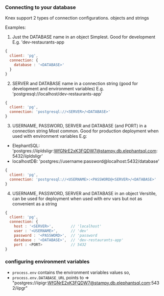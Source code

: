 

### Connecting to your database

Knex support 2 types of connection configurations. objects and strings

Examples: 
1) Just the DATABASE name in an object
Simplest. Good for development
E.g. 'dev-restaurants-app

  ```js
  {
    client: 'pg',
    connection: {
      database : '<DATABASE>'
    }
  }
  ```

2) SERVER and DATABASE name in a connection string (good for development and environment variables)
E.g. 'postgresql://localhost/dev-restaurants-app'

```js
{
  client: 'pg',
  connection: 'postgresql://<SERVER>/<DATABASE>' 
}
```

3) USERNAME, PASSWORD, SERVER and DATABASE (and PORT) in a connection string
Most common. Good for production deployment when used with environment variables
E.g:
  - ElephantSQL: 'postgres://iipldsligr:WfGNrE2xK3FQDW7@stampy.db.elephantsql.com:5432/iipldsligr'
  - localhostDB: 'postgres://username:password@localhost:5432/database'

```js
{
  client: 'pg',
  connection: 'postgresql://<USERNAME>:<PASSWORD@<SERVER>/<DATABASE>' 
}
```

4) USERNAME, PASSWORD, SERVER and DATABASE in an object
Versitile, can be used for deployment when used with env vars but not as convenient as a string

```js
{
  client: 'pg',
  connection: {
    host : '<SERVER>',        // 'localhost'
    user : '<USERNAME>',      // 'dev'
    password : '<PASSWORD>',  // 'password
    database : '<DATABASE>',  // 'dev-restaurants-app'
    port : <PORT>             // 5432
}
```

### configuring environment variables
- `process.env` contains the environment variables values so,
- `process.env.DATABASE_URL` points to => "postgres://iipigr:WfGNrE2xK3FQDW7@stampy.db.elephantsql.com:5432/iipgr"
